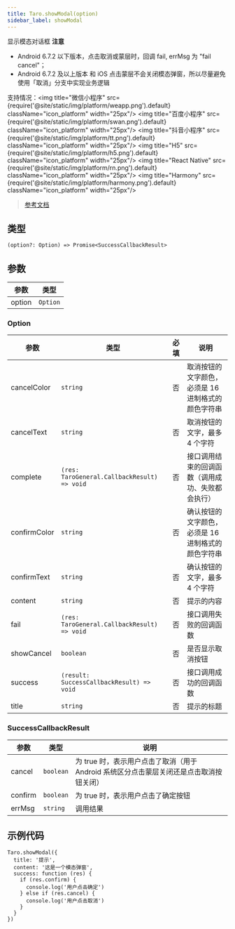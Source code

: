```yaml
---
title: Taro.showModal(option)
sidebar_label: showModal
---
```


显示模态对话框
**注意**
- Android 6.7.2 以下版本，点击取消或蒙层时，回调 fail, errMsg 为 "fail cancel"；
- Android 6.7.2 及以上版本 和 iOS 点击蒙层不会关闭模态弹窗，所以尽量避免使用「取消」分支中实现业务逻辑

支持情况：<img title="微信小程序" src={require('@site/static/img/platform/weapp.png').default} className="icon_platform" width="25px"/> <img title="百度小程序" src={require('@site/static/img/platform/swan.png').default} className="icon_platform" width="25px"/> <img title="抖音小程序" src={require('@site/static/img/platform/tt.png').default} className="icon_platform" width="25px"/> <img title="H5" src={require('@site/static/img/platform/h5.png').default} className="icon_platform" width="25px"/> <img title="React Native" src={require('@site/static/img/platform/rn.png').default} className="icon_platform" width="25px"/> <img title="Harmony" src={require('@site/static/img/platform/harmony.png').default} className="icon_platform" width="25px"/>

> [参考文档](https://developers.weixin.qq.com/miniprogram/dev/api/ui/interaction/wx.showModal.html)

## 类型

```tsx
(option?: Option) => Promise<SuccessCallbackResult>
```

## 参数

| 参数 | 类型 |
| --- | --- |
| option | `Option` |

### Option

| 参数 | 类型 | 必填 | 说明 |
| --- | --- | :---: | --- |
| cancelColor | `string` | 否 | 取消按钮的文字颜色，必须是 16 进制格式的颜色字符串 |
| cancelText | `string` | 否 | 取消按钮的文字，最多 4 个字符 |
| complete | `(res: TaroGeneral.CallbackResult) => void` | 否 | 接口调用结束的回调函数（调用成功、失败都会执行） |
| confirmColor | `string` | 否 | 确认按钮的文字颜色，必须是 16 进制格式的颜色字符串 |
| confirmText | `string` | 否 | 确认按钮的文字，最多 4 个字符 |
| content | `string` | 否 | 提示的内容 |
| fail | `(res: TaroGeneral.CallbackResult) => void` | 否 | 接口调用失败的回调函数 |
| showCancel | `boolean` | 否 | 是否显示取消按钮 |
| success | `(result: SuccessCallbackResult) => void` | 否 | 接口调用成功的回调函数 |
| title | `string` | 否 | 提示的标题 |

### SuccessCallbackResult

| 参数 | 类型 | 说明 |
| --- | --- | --- |
| cancel | `boolean` | 为 true 时，表示用户点击了取消（用于 Android 系统区分点击蒙层关闭还是点击取消按钮关闭） |
| confirm | `boolean` | 为 true 时，表示用户点击了确定按钮 |
| errMsg | `string` | 调用结果 |

## 示例代码

```tsx
Taro.showModal({
  title: '提示',
  content: '这是一个模态弹窗',
  success: function (res) {
    if (res.confirm) {
      console.log('用户点击确定')
    } else if (res.cancel) {
      console.log('用户点击取消')
    }
  }
})
```
